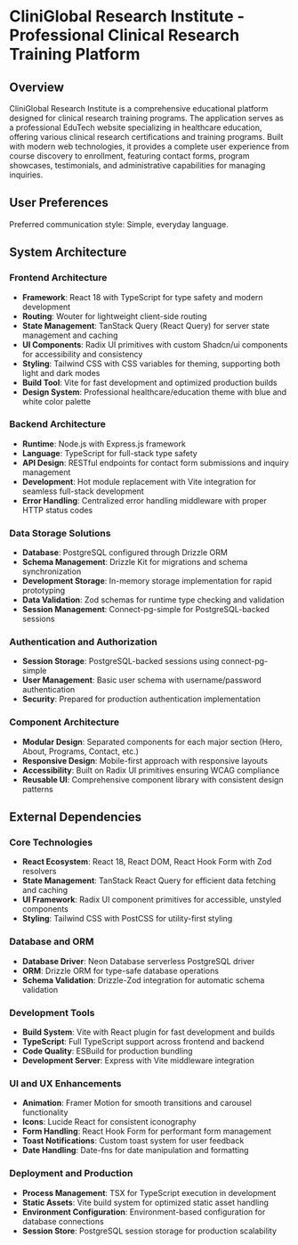 # CliniGlobal Research Institute - Professional Clinical Research Training Platform

## Overview

CliniGlobal Research Institute is a comprehensive educational platform designed for clinical research training programs. The application serves as a professional EduTech website specializing in healthcare education, offering various clinical research certifications and training programs. Built with modern web technologies, it provides a complete user experience from course discovery to enrollment, featuring contact forms, program showcases, testimonials, and administrative capabilities for managing inquiries.

## User Preferences

Preferred communication style: Simple, everyday language.

## System Architecture

### Frontend Architecture
- **Framework**: React 18 with TypeScript for type safety and modern development
- **Routing**: Wouter for lightweight client-side routing
- **State Management**: TanStack Query (React Query) for server state management and caching
- **UI Components**: Radix UI primitives with custom Shadcn/ui components for accessibility and consistency
- **Styling**: Tailwind CSS with CSS variables for theming, supporting both light and dark modes
- **Build Tool**: Vite for fast development and optimized production builds
- **Design System**: Professional healthcare/education theme with blue and white color palette

### Backend Architecture
- **Runtime**: Node.js with Express.js framework
- **Language**: TypeScript for full-stack type safety
- **API Design**: RESTful endpoints for contact form submissions and inquiry management
- **Development**: Hot module replacement with Vite integration for seamless full-stack development
- **Error Handling**: Centralized error handling middleware with proper HTTP status codes

### Data Storage Solutions
- **Database**: PostgreSQL configured through Drizzle ORM
- **Schema Management**: Drizzle Kit for migrations and schema synchronization
- **Development Storage**: In-memory storage implementation for rapid prototyping
- **Data Validation**: Zod schemas for runtime type checking and validation
- **Session Management**: Connect-pg-simple for PostgreSQL-backed sessions

### Authentication and Authorization
- **Session Storage**: PostgreSQL-backed sessions using connect-pg-simple
- **User Management**: Basic user schema with username/password authentication
- **Security**: Prepared for production authentication implementation

### Component Architecture
- **Modular Design**: Separated components for each major section (Hero, About, Programs, Contact, etc.)
- **Responsive Design**: Mobile-first approach with responsive layouts
- **Accessibility**: Built on Radix UI primitives ensuring WCAG compliance
- **Reusable UI**: Comprehensive component library with consistent design patterns

## External Dependencies

### Core Technologies
- **React Ecosystem**: React 18, React DOM, React Hook Form with Zod resolvers
- **State Management**: TanStack React Query for efficient data fetching and caching
- **UI Framework**: Radix UI component primitives for accessible, unstyled components
- **Styling**: Tailwind CSS with PostCSS for utility-first styling

### Database and ORM
- **Database Driver**: Neon Database serverless PostgreSQL driver
- **ORM**: Drizzle ORM for type-safe database operations
- **Schema Validation**: Drizzle-Zod integration for automatic schema validation

### Development Tools
- **Build System**: Vite with React plugin for fast development and builds
- **TypeScript**: Full TypeScript support across frontend and backend
- **Code Quality**: ESBuild for production bundling
- **Development Server**: Express with Vite middleware integration

### UI and UX Enhancements
- **Animation**: Framer Motion for smooth transitions and carousel functionality
- **Icons**: Lucide React for consistent iconography
- **Form Handling**: React Hook Form for performant form management
- **Toast Notifications**: Custom toast system for user feedback
- **Date Handling**: Date-fns for date manipulation and formatting

### Deployment and Production
- **Process Management**: TSX for TypeScript execution in development
- **Static Assets**: Vite build system for optimized static asset handling
- **Environment Configuration**: Environment-based configuration for database connections
- **Session Store**: PostgreSQL session storage for production scalability